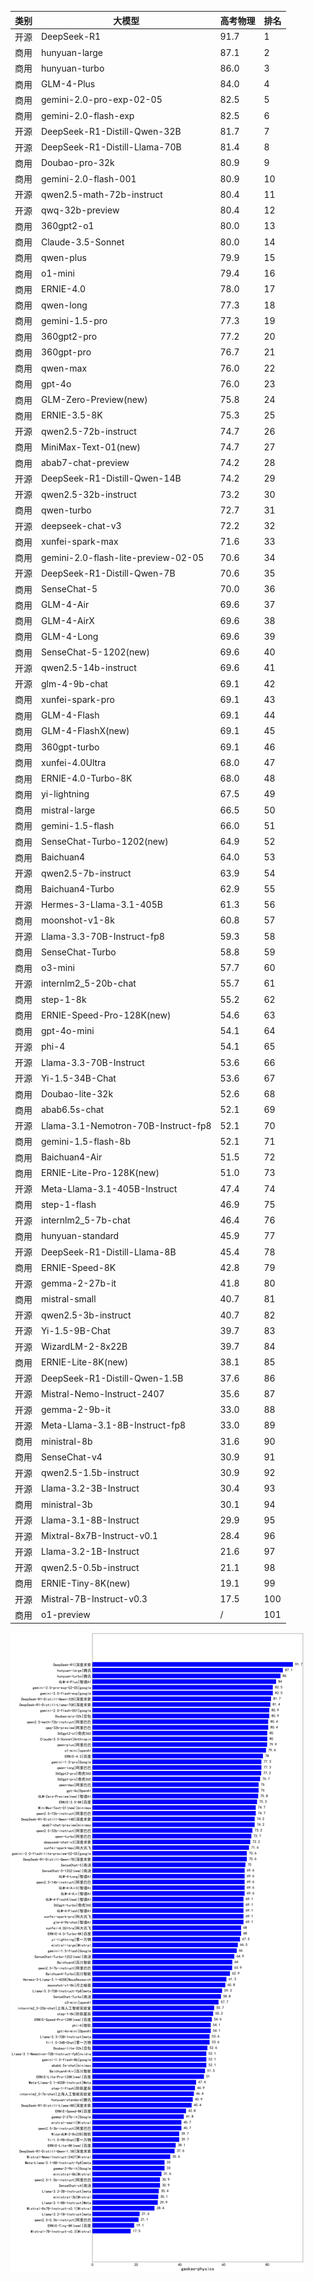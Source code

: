 
| 类别 | 大模型                         | 高考物理 | 排名 |
|-----|------------------------------|---------|----|
|开源|DeepSeek-R1|91.7|1|
|商用|hunyuan-large|87.1|2|
|商用|hunyuan-turbo|86.0|3|
|商用|GLM-4-Plus|84.0|4|
|商用|gemini-2.0-pro-exp-02-05|82.5|5|
|商用|gemini-2.0-flash-exp|82.5|6|
|开源|DeepSeek-R1-Distill-Qwen-32B|81.7|7|
|开源|DeepSeek-R1-Distill-Llama-70B|81.4|8|
|商用|Doubao-pro-32k|80.9|9|
|商用|gemini-2.0-flash-001|80.9|10|
|开源|qwen2.5-math-72b-instruct|80.4|11|
|开源|qwq-32b-preview|80.4|12|
|商用|360gpt2-o1|80.0|13|
|商用|Claude-3.5-Sonnet|80.0|14|
|商用|qwen-plus|79.9|15|
|商用|o1-mini|79.4|16|
|商用|ERNIE-4.0|78.0|17|
|商用|qwen-long|77.3|18|
|商用|gemini-1.5-pro|77.3|19|
|商用|360gpt2-pro|77.2|20|
|商用|360gpt-pro|76.7|21|
|商用|qwen-max|76.0|22|
|商用|gpt-4o|76.0|23|
|商用|GLM-Zero-Preview(new)|75.8|24|
|商用|ERNIE-3.5-8K|75.3|25|
|开源|qwen2.5-72b-instruct|74.7|26|
|商用|MiniMax-Text-01(new)|74.7|27|
|商用|abab7-chat-preview|74.2|28|
|开源|DeepSeek-R1-Distill-Qwen-14B|74.2|29|
|开源|qwen2.5-32b-instruct|73.2|30|
|商用|qwen-turbo|72.7|31|
|开源|deepseek-chat-v3|72.2|32|
|商用|xunfei-spark-max|71.6|33|
|商用|gemini-2.0-flash-lite-preview-02-05|70.6|34|
|开源|DeepSeek-R1-Distill-Qwen-7B|70.6|35|
|商用|SenseChat-5|70.0|36|
|商用|GLM-4-Air|69.6|37|
|商用|GLM-4-AirX|69.6|38|
|商用|GLM-4-Long|69.6|39|
|商用|SenseChat-5-1202(new)|69.6|40|
|开源|qwen2.5-14b-instruct|69.6|41|
|开源|glm-4-9b-chat|69.1|42|
|商用|xunfei-spark-pro|69.1|43|
|商用|GLM-4-Flash|69.1|44|
|商用|GLM-4-FlashX(new)|69.1|45|
|商用|360gpt-turbo|69.1|46|
|商用|xunfei-4.0Ultra|68.0|47|
|商用|ERNIE-4.0-Turbo-8K|68.0|48|
|商用|yi-lightning|67.5|49|
|商用|mistral-large|66.5|50|
|商用|gemini-1.5-flash|66.0|51|
|商用|SenseChat-Turbo-1202(new)|64.9|52|
|商用|Baichuan4|64.0|53|
|开源|qwen2.5-7b-instruct|63.9|54|
|商用|Baichuan4-Turbo|62.9|55|
|开源|Hermes-3-Llama-3.1-405B|61.3|56|
|商用|moonshot-v1-8k|60.8|57|
|开源|Llama-3.3-70B-Instruct-fp8|59.3|58|
|商用|SenseChat-Turbo|58.8|59|
|商用|o3-mini|57.7|60|
|开源|internlm2_5-20b-chat|55.7|61|
|商用|step-1-8k|55.2|62|
|商用|ERNIE-Speed-Pro-128K(new)|54.6|63|
|商用|gpt-4o-mini|54.1|64|
|开源|phi-4|54.1|65|
|开源|Llama-3.3-70B-Instruct|53.6|66|
|开源|Yi-1.5-34B-Chat|53.6|67|
|商用|Doubao-lite-32k|52.6|68|
|商用|abab6.5s-chat|52.1|69|
|开源|Llama-3.1-Nemotron-70B-Instruct-fp8|52.1|70|
|商用|gemini-1.5-flash-8b|52.1|71|
|商用|Baichuan4-Air|51.5|72|
|商用|ERNIE-Lite-Pro-128K(new)|51.0|73|
|开源|Meta-Llama-3.1-405B-Instruct|47.4|74|
|商用|step-1-flash|46.9|75|
|开源|internlm2_5-7b-chat|46.4|76|
|商用|hunyuan-standard|45.9|77|
|开源|DeepSeek-R1-Distill-Llama-8B|45.4|78|
|商用|ERNIE-Speed-8K|42.8|79|
|开源|gemma-2-27b-it|41.8|80|
|商用|mistral-small|40.7|81|
|开源|qwen2.5-3b-instruct|40.7|82|
|开源|Yi-1.5-9B-Chat|39.7|83|
|开源|WizardLM-2-8x22B|39.7|84|
|商用|ERNIE-Lite-8K(new)|38.1|85|
|开源|DeepSeek-R1-Distill-Qwen-1.5B|37.6|86|
|开源|Mistral-Nemo-Instruct-2407|35.6|87|
|开源|gemma-2-9b-it|33.0|88|
|开源|Meta-Llama-3.1-8B-Instruct-fp8|33.0|89|
|商用|ministral-8b|31.6|90|
|商用|SenseChat-v4|30.9|91|
|开源|qwen2.5-1.5b-instruct|30.9|92|
|开源|Llama-3.2-3B-Instruct|30.4|93|
|商用|ministral-3b|30.1|94|
|开源|Llama-3.1-8B-Instruct|29.9|95|
|开源|Mixtral-8x7B-Instruct-v0.1|28.4|96|
|开源|Llama-3.2-1B-Instruct|21.6|97|
|开源|qwen2.5-0.5b-instruct|21.1|98|
|商用|ERNIE-Tiny-8K(new)|19.1|99|
|开源|Mistral-7B-Instruct-v0.3|17.5|100|
|商用|o1-preview|/|101|


![lin](../pic/gaokao-physics.png)
